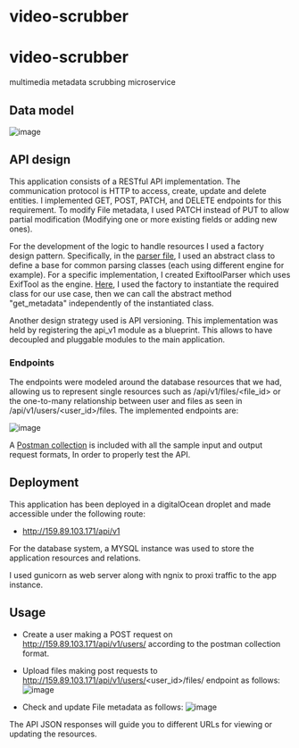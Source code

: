 # video-scrubber
# video-scrubber
multimedia metadata scrubbing microservice

## Data model

![image](https://user-images.githubusercontent.com/37352122/133807312-1481d302-e48f-4a20-8030-ccc73b4fcd89.png)


## API design
This application consists of a RESTful API implementation. The communication protocol is HTTP to access, create, update and delete entities. I implemented GET, POST, PATCH, and DELETE endpoints for this requirement. To modify File metadata, I used PATCH instead of PUT to allow partial modification (Modifying one or more existing fields or adding new ones).

For the development of the logic to handle resources I used a factory design pattern. Specifically, in the [parser file](flaskapp/api_v1/parser.py), I used an abstract class to define a base for common parsing classes (each using different engine for example). For a specific implementation, I created ExiftoolParser which uses ExifTool as the engine. [Here](flaskapp/api_v1/routes.py), I used the factory to instantiate the required class for our use case, then we can call the abstract method "get_metadata" independently of the instantiated class.

Another design strategy used is API versioning. This implementation was held by registering the api_v1 module as a blueprint. This allows to have decoupled and pluggable modules to the main application.

### Endpoints
The endpoints were modeled around the database resources that we had, allowing us to represent single resources such as /api/v1/files/<file_id> or the one-to-many relationship between user and files as seen in /api/v1/users/<user_id>/files. The implemented endpoints are:

![image](https://user-images.githubusercontent.com/37352122/133819186-913c1167-c535-46b2-ad75-4d8fe31eeabc.png)


A [Postman collection](postman/VideoScrapper.postman_collection.json) is included with all the sample input and output request formats, In order to properly test the API.

## Deployment

This application has been deployed in a digitalOcean droplet and made accessible under the following route:
- http://159.89.103.171/api/v1

For the database system, a MYSQL instance was used to store the application resources and relations.

I used gunicorn as web server along with ngnix to proxi traffic to the app instance.

## Usage
- Create a user making a POST request on http://159.89.103.171/api/v1/users/ according to the postman collection format.
- Upload files making post requests to http://159.89.103.171/api/v1/users/<user_id>/files/ endpoint as follows:
![image](https://user-images.githubusercontent.com/37352122/133867844-c745b432-f6d0-453f-8fbb-70ad61f358fd.png)

- Check and update File metadata as follows:
![image](https://user-images.githubusercontent.com/37352122/133867895-5b160744-a651-43c2-aa6f-f42d946c300c.png)


The API JSON responses will guide you to different URLs for viewing or updating the resources.

